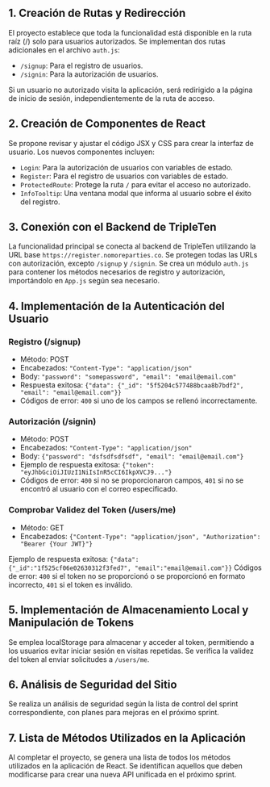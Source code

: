 ## 1. Creación de Rutas y Redirección

El proyecto establece que toda la funcionalidad está disponible en la ruta raíz (/) solo para usuarios autorizados. Se implementan dos rutas adicionales en el archivo `auth.js`:

- `/signup`: Para el registro de usuarios.
- `/signin`: Para la autorización de usuarios.

Si un usuario no autorizado visita la aplicación, será redirigido a la página de inicio de sesión, independientemente de la ruta de acceso.

## 2. Creación de Componentes de React

Se propone revisar y ajustar el código JSX y CSS para crear la interfaz de usuario. Los nuevos componentes incluyen:

- `Login`: Para la autorización de usuarios con variables de estado.
- `Register`: Para el registro de usuarios con variables de estado.
- `ProtectedRoute`: Protege la ruta `/` para evitar el acceso no autorizado.
- `InfoTooltip`: Una ventana modal que informa al usuario sobre el éxito del registro.

## 3. Conexión con el Backend de TripleTen

La funcionalidad principal se conecta al backend de TripleTen utilizando la URL base `https://register.nomoreparties.co`. Se protegen todas las URLs con autorización, excepto `/signup` y `/signin`. Se crea un módulo `auth.js` para contener los métodos necesarios de registro y autorización, importándolo en `App.js` según sea necesario.

## 4. Implementación de la Autenticación del Usuario

### Registro (/signup)

- Método: POST
- Encabezados: `"Content-Type": "application/json"`
- Body: `"password": "somepassword", "email": "email@email.com"`
- Respuesta exitosa: `{"data": {"_id": "5f5204c577488bcaa8b7bdf2", "email": "email@email.com"}}`
- Códigos de error: `400` si uno de los campos se rellenó incorrectamente.

### Autorización (/signin)

- Método: POST
- Encabezados: `"Content-Type": "application/json"`
- Body: `{"password": "dsfsdfsdfsdf", "email": "email@email.com"}`
- Ejemplo de respuesta exitosa: `{"token": "eyJhbGciOiJIUzI1NiIsInR5cCI6IkpXVCJ9..."}`
- Códigos de error: `400` si no se proporcionaron campos, `401` si no se encontró al usuario con el correo especificado.

### Comprobar Validez del Token (/users/me)

- Método: GET
- Encabezados: `{"Content-Type": "application/json", "Authorization": "Bearer {Your JWT}"}`

Ejemplo de respuesta exitosa: `{"data": {"_id":"1f525cf06e02630312f3fed7", "email":"email@email.com"}}`
Códigos de error: `400` si el token no se proporcionó o se proporcionó en formato incorrecto, `401` si el token es inválido.

## 5. Implementación de Almacenamiento Local y Manipulación de Tokens

Se emplea localStorage para almacenar y acceder al token, permitiendo a los usuarios evitar iniciar sesión en visitas repetidas. Se verifica la validez del token al enviar solicitudes a `/users/me`.

## 6. Análisis de Seguridad del Sitio

Se realiza un análisis de seguridad según la lista de control del sprint correspondiente, con planes para mejoras en el próximo sprint.

## 7. Lista de Métodos Utilizados en la Aplicación

Al completar el proyecto, se genera una lista de todos los métodos utilizados en la aplicación de React. Se identifican aquellos que deben modificarse para crear una nueva API unificada en el próximo sprint.
